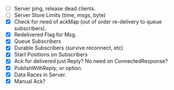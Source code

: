 
- [ ] Server ping, release dead clients.
- [ ] Server Store Limits (time, msgs, byte)
- [X] Check for need of ackMap (out of order re-delivery to queue subscribers).
- [X] Redelivered Flag for Msg.
- [X] Queue Subscribers
- [X] Durable Subscribers (survive reconnect, etc)
- [X] Start Positions on Subscribers
- [X] Ack for delivered just Reply? No need on ConnectedResponse?
- [X] PublishWithReply, or option.
- [X] Data Races in Server.
- [X] Manual Ack?
